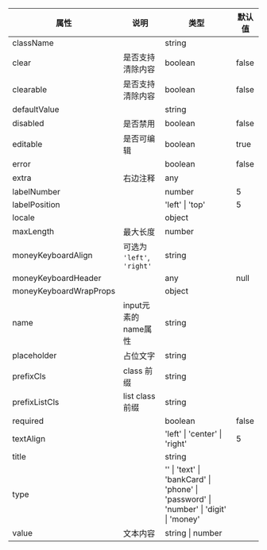 属性 | 说明 | 类型 | 默认值 
------ | ------ | ------ | ---
className||string|
clear|是否支持清除内容|boolean|false
clearable|是否支持清除内容|boolean|false
defaultValue||string|
disabled|是否禁用|boolean|false
editable|是否可编辑|boolean|true
error||boolean|false
extra|右边注释|any|
labelNumber||number|5
labelPosition||'left' \| 'top'|5
locale||object|
maxLength|最大长度|number|
moneyKeyboardAlign|可选为 <code>'left'</code>, <code>'right'</code>|string|
moneyKeyboardHeader||any|null
moneyKeyboardWrapProps||object|
name|input元素的name属性|string|
placeholder|占位文字|string|
prefixCls|class 前缀|string|
prefixListCls|list class 前缀|string|
required||boolean|false
textAlign||'left' \| 'center' \| 'right'|5
title||string|
type||'' \| 'text' \| 'bankCard' \| 'phone' \| 'password' \| 'number' \| 'digit' \| 'money'|
value|文本内容|string \| number|